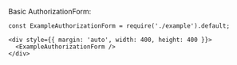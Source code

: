 Basic AuthorizationForm:

```
const ExampleAuthorizationForm = require('./example').default;

<div style={{ margin: 'auto', width: 400, height: 400 }}>
  <ExampleAuthorizationForm />
</div>
```
